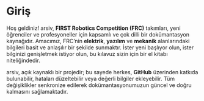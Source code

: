 # Giriş

Hoş geldiniz! arsiv, **FIRST Robotics Competition (FRC)** takımları, yeni öğrenciler ve profesyoneller için kapsamlı ve çok dilli bir dokümantasyon kaynağıdır. Amacımız, FRC’nin **elektrik**, **yazılım** ve **mekanik** alanlarındaki bilgileri basit ve anlaşılır bir şekilde sunmaktır. İster yeni başlıyor olun, ister bilginizi genişletmek istiyor olun, bu kılavuz sizin için bir el kitabı niteliğindedir.

arsiv, açık kaynaklı bir projedir; bu sayede herkes, **GitHub** üzerinden katkıda bulunabilir, hataları düzeltebilir veya değerli bilgiler ekleyebilir. Tüm değişiklikler senkronize edilerek dokümantasyonumuzun güncel ve doğru kalmasını sağlamaktadır.
